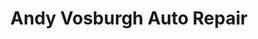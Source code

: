 ---
title: "Andy Vosburgh Auto Repair"
url: /latham/andy-vosburgh-auto-repair/
shop: Autowerkstatt
---